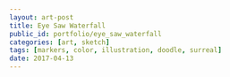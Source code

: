 ```yaml
---
layout: art-post
title: Eye Saw Waterfall
public_id: portfolio/eye_saw_waterfall
categories: [art, sketch]
tags: [markers, color, illustration, doodle, surreal]
date: 2017-04-13
---
```

